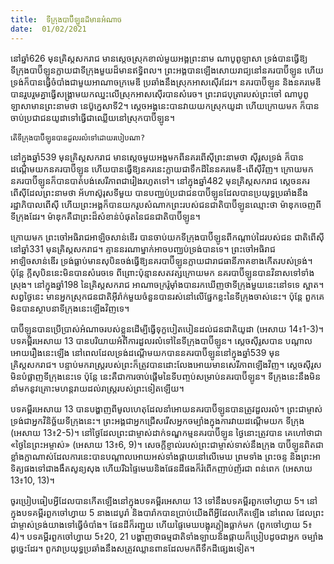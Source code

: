 ```yaml
---
title:  ទីក្រុងបាប៊ីឡូនដ៏មានអំណាច
date:  01/02/2021
---
```


នៅឆ្នាំ626 មុនគ្រិស្តសករាជ មានស្តេចស្រុកខាល់មួយអង្គព្រះនាម ណាបូពូឡាសា ទ្រង់បានធ្វើឱ្យទីក្រុងបាប៊ីឡូនក្លាយជាទីក្រុងមួយដ៏មានឥទ្ធិពល។ ព្រះអង្គបានឡើងសោយរាជ្យនៅនគរបាប៊ីឡូន ហើយទ្រង់ក៏បានធ្វើចំបាំងជាមួយអាណាចក្រមេឌី ប្រឆាំងនឹងស្រុកអាសស៊ើរដែរ។ នគរបាប៊ីឡូន និងនគរមេឌីបានរួបរួមគ្នាធ្វើសង្រ្គាមយកឈ្នះលើស្រុកអាសស៊ើរបានសំរេច។ ព្រះរាជបុត្រារបស់ព្រះចៅ ណាបូពូឡាសាមានព្រះនាមថា នេប៊ូក្នេសាទី2។ ស្តេចអង្គនេះបានវាយយកស្រុកយូដា ហើយក្រោយមក ក៏បានចាប់ប្រជាជនយូដាទៅធ្វើជាឈ្លើយនៅស្រុកបាប៊ីឡូន។

`តើទីក្រុងបាប៊ីឡូនបានដួលរលំទៅដោយរបៀបណា?`

នៅក្នុងឆ្នាំ539 មុនគ្រិស្តសករាជ មានស្តេចមួយអង្គមកពីនគរពើស៊ីព្រះនាមថា ស៊ីរូសទ្រង់ ក៏បានដណ្ដើមយកនគរបាប៊ីឡូន ហើយបានធ្វើឱ្យនគរនេះក្លាយជាទឹកដីនៃនគរមេឌី-ពើស៊ីវិញ។ ក្រោយមក នគរបាប៊ីឡូនក៏បានបាត់បង់សេរីភាពជារៀងរហូតទៅ។ នៅក្នុងឆ្នាំ482 មុនគ្រិស្តសករាជ ស្តេចនគរ ពើស៊ីដែលព្រះនាមថា អ័ហាស៊ូរុសទីមួយ បានបពា្ឈប់ប្រជាជនបាប៊ីឡូនដែលបានប្រយុទ្ធប្រឆាំងនឹង រដ្ឋាភិបាលពើស៊ី ហើយព្រះអង្គក៏បានយករូបសំណាកព្រះរបស់ជនជាតិបាប៊ីឡូនឈ្មោះថា ម៉ាឌុកចេញពី ទីក្រុងដែរ។ ម៉ាឌុកគឺជាព្រះដ៏សំខាន់បំផុតនៃជនជាតិបាប៊ីឡូន។

ក្រោយមក ព្រះចៅអធិរាជអាឡិចសាន់ឌើរ បានចាប់យកទីក្រុងបាប៊ីឡូនពីកណ្តាប់ដៃរបស់ជន ជាតិពើស៊ីនៅឆ្នាំ331 មុនគ្រិស្តសករាជ។ គ្មាននរណាម្នាក់អាចបពា្ឈប់ទ្រង់បានទេ។ ព្រះចៅអធិរាជ អាឡិចសាន់ឌើរ ទ្រង់ធ្លាប់មានសុបិនចង់ធ្វើឱ្យនគរបាប៊ីឡូនក្លាយជារាជធានីភាគខាងកើតរបស់ទ្រង់។ ប៉ុន្តែ ក្តីសុបិននេះមិនបានសំរេចទេ ពីព្រោះប៉ុន្មានសតវត្សក្រោយមក នគរបាប៊ីឡូនបានវិនាសទៅទាំង ស្រុង។ នៅក្នុងឆ្នាំ198 នៃគ្រិស្តសករាជ អាណាចក្ររ៉ូមុាំងបានរកឃើញថាទីក្រុងមួយនេះនៅទទេ ស្អាត។ សព្វថ្ងៃនេះ មានអ្នកស្រុកជនជាតិអ៊ីរ៉ាក់មួយចំនួនបានរស់នៅលើផ្នែកខ្លះនៃទីក្រុងចាស់នេះ។ ប៉ុន្តែ ពួកគេមិនបានស្ថាបនាទីក្រុងនេះឡើងវិញទេ។

បាប៊ីឡូនបានប្រើប្រាស់អំណាចរបស់ខ្លួនដើម្បីធ្វើទុក្ខបៀតបៀនដល់ជនជាតិយូដា (អេសាយ 14៖1-3)។ បទគម្ពីរអេសាយ 13 បានបរិយាយអំពីការដួលរលំទៅនៃទីក្រុងបាប៊ីឡូន។ ស្តេចស៊ីរូសបាន បណ្តាលអោយរឿងនេះឡើង នៅពេលដែលទ្រង់ដណ្តើមយកបាននគរបាប៊ីឡូននៅក្នុងឆ្នាំ539 មុន គ្រិស្តសករាជ។ បន្ទាប់មករាស្ដ្ររបស់ព្រះក៏ត្រូវបានដោះលែងអោយមានសេរីភាពឡើងវិញ។ ស្តេចស៊ីរូស មិនបំផ្លាញទីក្រុងនេះទេ ប៉ុន្តែ នេះគឺជាការចាប់ផ្តើមនៃទីបញ្ចប់សម្រាប់នគរបាប៊ីឡូន។ ទីក្រុងនេះនឹងមិន នាំមកនូវគ្រោះមហន្តរាយដល់រាស្រ្តរបស់ព្រះទៀតឡើយ។

បទគម្ពីរអេសាយ 13 បានបង្ហាញពីមូលហេតុដែលនាំអោយនគរបាប៊ីឡូនបានត្រូវដួលរលំ។ ព្រះជាម្ចាស់ទ្រង់ជាអ្នកវិនិច្ឆ័យទីក្រុងនេះ។ ព្រះអង្គជាអ្នកជ្រើសរើសអ្នកចម្បាំងក្នុងការវាយដណ្តើមយក ទីក្រុង (អេសាយ 13៖2-5)។ នៅថ្ងៃដែលព្រះជាម្ចាស់ដាក់ទណ្ឌកម្មនគរបាប៊ីឡូន ថ្ងៃនោះត្រូវបាន គេហៅថាជា «ថ្ងៃនៃព្រះអម្ចាស់» (អេសាយ 13៖6, 9)។ សេចក្តីខ្ញាល់របស់ព្រះជាម្ចាស់ទាស់នឹងក្រុង បាប៊ីឡូនពិតជាខ្លាំងក្លាណាស់ដែលការនេះបានបណ្តាលអោយអស់ទាំងផ្កាយនៅលើមេឃ ព្រមទាំង ព្រះចន្ទ និងព្រះអាទិត្យផងទៅជាងងឹតសូន្យសុង ហើយរីឯផ្ទៃមេឃនិងផែនដីផងក៏រំពើកញាប់ញ័រជា ពន់ពេក (អេសាយ 13៖10, 13)។

ចូរប្រៀបធៀបអ្វីដែលបានកើតឡើងនៅក្នុងបទគម្ពីរអេសាយ 13 ទៅនឹងបទគម្ពីរពួកចៅហ្វាយ 5។ នៅក្នុងបទគម្ពីរពួកចៅហ្វាយ 5 នាងដេបូរ៉ា និងបារ៉ាកបានប្រាប់យើងពីអ្វីដែលកើតឡើង នៅពេល ដែលព្រះជាម្ចាស់ទ្រង់យាងទៅធ្វើចំបាំង។ ផែនដីក៏រញ្ជួយ ហើយផ្ទៃមេឃបង្អុរភ្លៀងធ្លាក់មក (ពួកចៅហ្វាយ 5៖4)។ បទគម្ពីរពួកចៅហ្វាយ 5៖20, 21 បង្ហាញថាធម្មជាតិទាំងឡាយនិងផ្កាយក៏ប្រៀបដូចជាអ្នក ចម្បាំងដូច្នេះដែរ។ ពួកវាប្រយុទ្ធប្រឆាំងនឹងសត្រូវឈ្លានពានដែលមកពីទឹកដីផ្សេងទៀត។